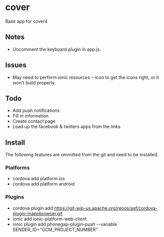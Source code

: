 # cover
Base app for cover4

## Notes
- Uncomment the keyboard plugin in app.js.

## Issues
- May need to perform ionic resources --icon to get the icons right, or it won't build properly.

## Todo
- Add push notifications
- Fill in information
- Create contact page
- Load up the facebook & twitters apps from the links

## Install
The following features are ommitted from the git and need to be installed.

### Platforms
- cordova add platform ios
- cordova add platform android

### Plugins
- cordova plugin add https://git-wip-us.apache.org/repos/asf/cordova-plugin-inappbrowser.git
- ionic add ionic-platform-web-client
- ionic plugin add phonegap-plugin-push --variable SENDER_ID="GCM_PROJECT_NUMBER"